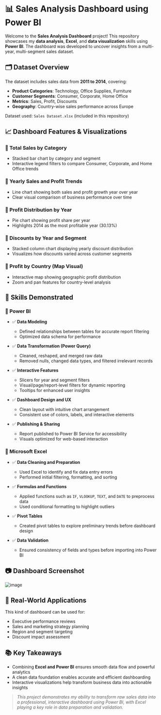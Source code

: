 # 📊 Sales Analysis Dashboard using Power BI

Welcome to the **Sales Analysis Dashboard** project! This repository showcases my **data analysis**, **Excel**, and **data visualization** skills using **Power BI**. The dashboard was developed to uncover insights from a multi-year, multi-segment sales dataset.

## 🗂 Dataset Overview

The dataset includes sales data from **2011 to 2014**, covering:

- **Product Categories**: Technology, Office Supplies, Furniture
- **Customer Segments**: Consumer, Corporate, Home Office
- **Metrics**: Sales, Profit, Discounts
- **Geography**: Country-wise sales performance across Europe

Dataset used: `Sales Dataset.xlsx` (included in this repository)

## 📈 Dashboard Features & Visualizations

### 🔹 Total Sales by Category
- Stacked bar chart by category and segment
- Interactive legend filters to compare Consumer, Corporate, and Home Office trends

### 🔹 Yearly Sales and Profit Trends
- Line chart showing both sales and profit growth year over year
- Clear visual comparison of business performance over time

### 🔹 Profit Distribution by Year
- Pie chart showing profit share per year
- Highlights 2014 as the most profitable year (30.13%)

### 🔹 Discounts by Year and Segment
- Stacked column chart displaying yearly discount distribution
- Visualizes how discounts varied across customer segments

### 🔹 Profit by Country (Map Visual)
- Interactive map showing geographic profit distribution
- Zoom and pan features for country-level analysis

## 🧠 Skills Demonstrated

### 📌 Power BI

- ✅ **Data Modeling**
  - Defined relationships between tables for accurate report filtering
  - Optimized data schema for performance

- ✅ **Data Transformation (Power Query)**
  - Cleaned, reshaped, and merged raw data
  - Removed nulls, changed data types, and filtered irrelevant records

- ✅ **Interactive Features**
  - Slicers for year and segment filters
  - Visual/page/report-level filters for dynamic reporting
  - Tooltips for enhanced user insights

- ✅ **Dashboard Design and UX**
  - Clean layout with intuitive chart arrangement
  - Consistent use of colors, labels, and interactive elements

- ✅ **Publishing & Sharing**
  - Report published to Power BI Service for accessibility
  - Visuals optimized for web-based interaction

### 📌 Microsoft Excel

- ✅ **Data Cleaning and Preparation**
  - Used Excel to identify and fix data entry errors
  - Performed initial filtering, formatting, and sorting

- ✅ **Formulas and Functions**
  - Applied functions such as `IF`, `VLOOKUP`, `TEXT`, and `DATE` to preprocess data
  - Used conditional formatting to highlight outliers

- ✅ **Pivot Tables**
  - Created pivot tables to explore preliminary trends before dashboard design

- ✅ **Data Validation**
  - Ensured consistency of fields and types before importing into Power BI

## 📷 Dashboard Screenshot

![image](https://github.com/user-attachments/assets/ebbffe7f-2f92-4d20-9504-d0c119b4eebe)


## 💼 Real-World Applications

This kind of dashboard can be used for:
- Executive performance reviews
- Sales and marketing strategy planning
- Region and segment targeting
- Discount impact assessment

## 📚 Key Takeaways

- Combining **Excel and Power BI** ensures smooth data flow and powerful analytics
- A clean data foundation enables accurate and efficient dashboarding
- Interactive visualizations help transform business data into actionable insights


> *This project demonstrates my ability to transform raw sales data into a professional, interactive dashboard using Power BI, with Excel playing a key role in data preparation and validation.*
